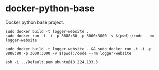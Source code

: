# docker-python-base
Docker python base project.

```
sudo docker build -t logger-website .
sudo docker run -t -i -p 8888:80 -p 3000:3000 -v $(pwd):/code --rm logger-website

sudo docker build -t logger-website . && sudo docker run -t -i -p 8888:80 -p 3000:3000 -v $(pwd):/code --rm logger-website

ssh -i ../Default.pem ubuntu@18.224.133.3
```
